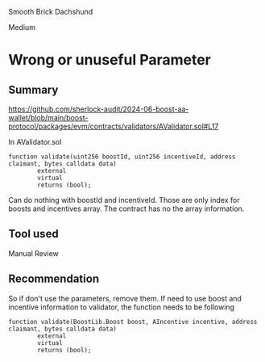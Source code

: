 Smooth Brick Dachshund

Medium

# Wrong or unuseful Parameter

## Summary
https://github.com/sherlock-audit/2024-06-boost-aa-wallet/blob/main/boost-protocol/packages/evm/contracts/validators/AValidator.sol#L17

In AValidator.sol

```Solidty
function validate(uint256 boostId, uint256 incentiveId, address claimant, bytes calldata data)
        external
        virtual
        returns (bool);
```

Can do nothing with boostId and incentiveId.
Those are only index for boosts and incentives array. 
The contract has no the array information.


## Tool used

Manual Review

## Recommendation

So if don't use the parameters, remove them.
If need to use boost and incentive information to validator, the function needs to be following 

```Solidty
function validate(BoostLib.Boost boost, AIncentive incentive, address claimant, bytes calldata data)
        external
        virtual
        returns (bool);
```

